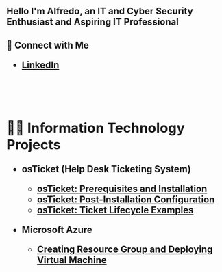 
<h2>Hello I'm Alfredo, an IT and Cyber Security Enthusiast and Aspiring IT Professional</h2>

<h2>🤳 Connect with Me 
 
 -  <b>[LinkedIn](https://www.linkedin.com/in/alfredodgallardo/)
 <br />
 <br />


<h2>👨‍💻 Information Technology Projects</h2>

- <b>osTicket (Help Desk Ticketing System)</b>
  - [osTicket: Prerequisites and Installation](https://github.com/AlfredoDGallardo/osTicket-Prereqs)
  - [osTicket: Post-Installation Configuration](https://github.com/AlfredoDGallardo/osTicket-configurations)
  - [osTicket: Ticket Lifecycle Examples](https://github.com/AlfredoDGallardo/osTicket-TicketExamples)
  
- <b>Microsoft Azure</b>
  - [Creating Resource Group and Deploying Virtual Machine](https://github.com/AlfredoDGallardo/MIcrosoftAzure-ResourceGroupVirtualMachine)
 
